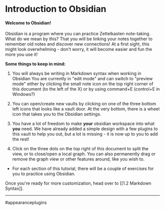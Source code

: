 # Introduction to Obsidian

#### Welcome to Obsidian!

Obsidian is a program where you can practice Zettelkasten note-taking. What do we mean by this? That you will be linking your notes together to remember old notes and discover new connections!  At a first sight, this might look overwhelming - don't worry, it will become easier and fun the more you use it! 


**Some things to keep in mind:** 

1. You will always be writing in Markdown syntax when working in Obsidian You are currently in "edit mode" and can switch to "preview mode" either by clicking the small note icon on the top right corner of this document (to the left of the X) or by using command+E (control+E in Windows?)

2. You can open/create new vaults by clicking on one of the three bottom left icons that looks like a vault door. At the very bottom, there is a wheel icon that takes you to the Obsidian settings.

3. You have a lot of freedom to make **your** obsidian workspace into what **you** need. We have already added a simple design with a few plugins to this vault to help you out, but a lot is missing - it is now up to you to add the rest! 

4. Click on the three dots on the top right of this document to split the view, or to close/open a local graph.  You can also permanently drag or remove the graph view or other features around, like you wish to.

- For each section of this tutorial, there will be a couple of exercises for you to practice using Obsidian.




Once you're ready for more customization, head over to [[1.2 Markdown Syntax]].

---
#appearanceplugins